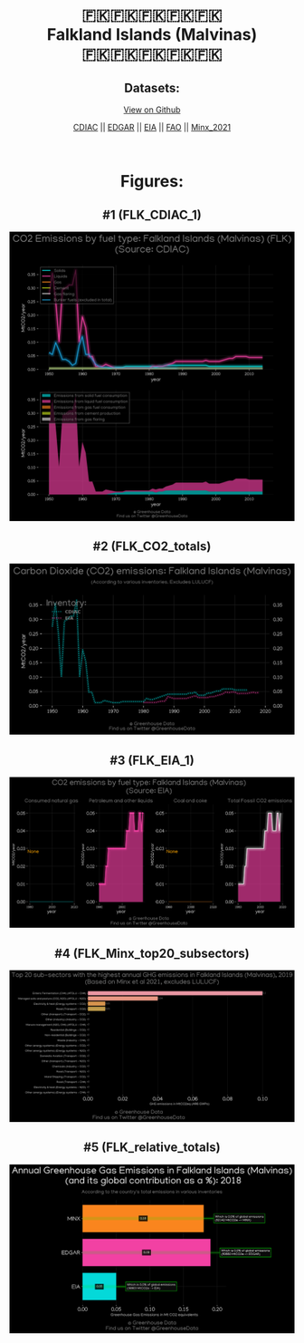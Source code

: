 
<center>
<h1 align="center">
🇫🇰🇫🇰🇫🇰🇫🇰🇫🇰
<br>
Falkland Islands (Malvinas)
<br>
🇫🇰🇫🇰🇫🇰🇫🇰🇫🇰
</h1>
<h2>Datasets:</h2>
<p><a href="https://github.com/dquintani/GreenhouseData/tree/master/country_data/FLK_Falkland Islands (Malvinas)/data">View on Github</a>
<br></p><p><a href="data/FLK_CDIAC.csv">CDIAC</a> || <a href="data/FLK_EDGAR.csv">EDGAR</a> || <a href="data/FLK_EIA.csv">EIA</a> || <a href="data/FLK_FAO.csv">FAO</a> || <a href="data/FLK_Minx_2021.csv">Minx_2021</a></p><p><br></p>
<h1>Figures:</h1><h2>#1 (FLK_CDIAC_1)</h2>
<p><img alt="" src="figures/FLK_CDIAC_1.png" /></p><h2>#2 (FLK_CO2_totals)</h2>
<p><img alt="" src="figures/FLK_CO2_totals.png" /></p><h2>#3 (FLK_EIA_1)</h2>
<p><img alt="" src="figures/FLK_EIA_1.png" /></p><h2>#4 (FLK_Minx_top20_subsectors)</h2>
<p><img alt="" src="figures/FLK_Minx_top20_subsectors.png" /></p><h2>#5 (FLK_relative_totals)</h2>
<p><img alt="" src="figures/FLK_relative_totals.png" /></p>